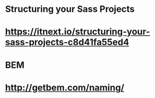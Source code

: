 # Structuring your Sass Projects
# https://itnext.io/structuring-your-sass-projects-c8d41fa55ed4

# BEM
# http://getbem.com/naming/
